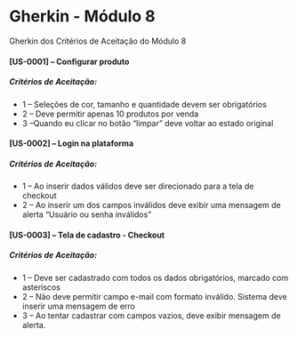 # Gherkin - Módulo 8
Gherkin dos Critérios de Aceitação do Módulo 8

#### [US-0001] – Configurar produto

##### Critérios de Aceitação:
- 1 – Seleções de cor, tamanho e quantidade devem ser obrigatórios
- 2 – Deve permitir apenas 10 produtos por venda
- 3 –Quando eu clicar no botão “limpar” deve voltar ao estado original


#### [US-0002] – Login na plataforma

##### Critérios de Aceitação:
- 1 – Ao inserir dados válidos deve ser direcionado para a tela de checkout
- 2 – Ao inserir um dos campos inválidos deve exibir uma mensagem de alerta “Usuário ou senha inválidos”


#### [US-0003] – Tela de cadastro - Checkout

##### Critérios de Aceitação:
- 1 – Deve ser cadastrado com todos os dados obrigatórios, marcado com asteriscos
- 2 – Não deve permitir campo e-mail com formato inválido. Sistema deve inserir uma mensagem de erro
- 3 – Ao tentar cadastrar com campos vazios, deve exibir mensagem de alerta. 